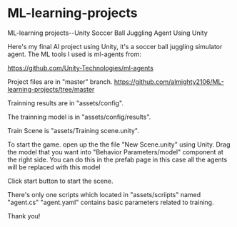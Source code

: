 # ML-learning-projects
ML-learning projects--Unity
Soccer Ball Juggling Agent Using Unity

Here's my final AI project using Unity, it's a soccer ball juggling simulator agent. The ML tools I used is ml-agents from:

https://github.com/Unity-Technologies/ml-agents

Project files are in "master" branch.
https://github.com/almighty2106/ML-learning-projects/tree/master

Trainning results are in "assets/config".

The trainning model is in "assets/config/results".

Train Scene is "assets/Training scene.unity".

To start the game. open up the the file "New Scene.unity" using Unity.
Drag the model that you want into "Behavior Parameters/model" component at the right side.
You can do this in the prefab page in this case all the agents will be replaced with this model

Click start button to start the scene.

There's only one scripts which located in "assets/scriipts" named "agent.cs" 
"agent.yaml" contains basic parameters related to training.



Thank you!
